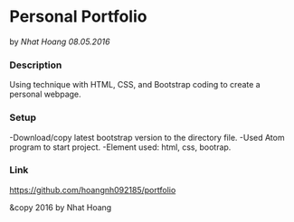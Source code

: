 # Personal Portfolio

by _Nhat Hoang 08.05.2016_

### Description

Using technique with HTML, CSS, and Bootstrap coding to create a personal webpage.

### Setup

-Download/copy latest bootstrap version to the directory file.
-Used Atom program to start project.
-Element used: html, css, bootrap.

### Link

https://github.com/hoangnh092185/portfolio

&copy 2016 by Nhat Hoang
